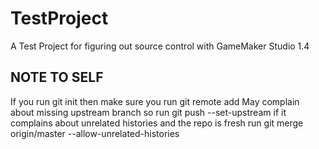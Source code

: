 # TestProject
A Test Project for figuring out source control with GameMaker Studio 1.4

NOTE TO SELF
-------------
If you run git init then make sure you run git remote add <name> <url>
May complain about missing upstream branch so run git push --set-upstream <name> <branch>
if it complains about unrelated histories and the repo is fresh run git merge origin/master --allow-unrelated-histories
